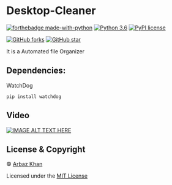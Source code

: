 # Desktop-Cleaner
[![forthebadge made-with-python](http://ForTheBadge.com/images/badges/made-with-python.svg)](https://www.python.org/)                  [![Python 3.6](https://img.shields.io/badge/python-3.6-blue.svg)](https://www.python.org/downloads/release/python-360/)          [![PyPI license](https://img.shields.io/pypi/l/ansicolortags.svg)](https://pypi.python.org/pypi/ansicolortags/)

 [![GitHub forks](https://img.shields.io/github/forks/arbazkhan4712/Desktop-Cleaner?style=social)](https://GitHub.com/Naereen/StrapDown.js/network/)                 [![GitHub star](https://img.shields.io/github/stars/arbazkhan4712/Desktop-Cleaner?style=social)](https://GitHub.com/Naereen/StrapDown.js/network/)



It is a Automated file Organizer


## Dependencies:

WatchDog

```
pip install watchdog
```


## Video

[![IMAGE ALT TEXT HERE](https://img.youtube.com/vi/aeS54WYfjBs/0.jpg)](https://www.youtube.com/watch?v=aeS54WYfjBs)

## License & Copyright
© [Arbaz Khan](https://arbazkhan4712.github.io/Contact.html)

Licensed under the [MIT License](License)
